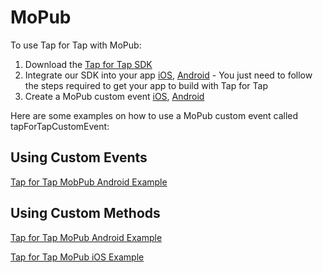 # MoPub

To use Tap for Tap with MoPub:

1. Download the [Tap for Tap SDK](https://github.com/tapfortap/Documentation/raw/master/downloads/TapForTap-SDK.zip)
2. Integrate our SDK into your app [iOS](http://tapfortap.github.com/iOS), [Android](http://tapfortap.github.com/Android/) - You just need to follow the steps required to get your app to build with Tap for Tap
3. Create a MoPub custom event [iOS](https://github.com/mopub/mopub-client/wiki/CustomEventsIOS), [Android](https://github.com/mopub/mopub-client/wiki/CustomEventsAndroid)

Here are some examples on how to use a MoPub custom event called tapForTapCustomEvent:

## Using Custom Events

[Tap for Tap MobPub Android Example](https://gist.github.com/jwyseu/5434805)

## Using Custom Methods

[Tap for Tap MoPub Android Example](https://gist.github.com/4290335)

[Tap for Tap MoPub iOS Example](https://gist.github.com/4290326)
